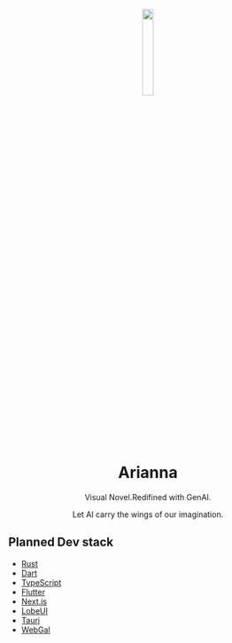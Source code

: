 <div align="center">
<img src="https://lsky-img.foxex.cn/2024/10/19/6713d75984913.png"style="width: 20%; height: auto;">
</div>

<div align="center"><h1>
Arianna</h1>
</div>

<div align="center">
Visual Novel.Redifined with GenAI.

Let AI carry the wings of our imagination.
</div>


<h2>Planned Dev stack</h2>

- [Rust](https://www.rust-lang.org/)
- [Dart](https://dart.dev/)
- [TypeScript](https://www.typescriptlang.org/)
- [Flutter](https://flutter.dev/)
- [Next.js](https://nextjs.org/)
- [LobeUI](https://github.com/lobehub/lobe-ui)
- [Tauri](https://tauri.app/)
- [WebGal](https://www.openwebgal.com/)
